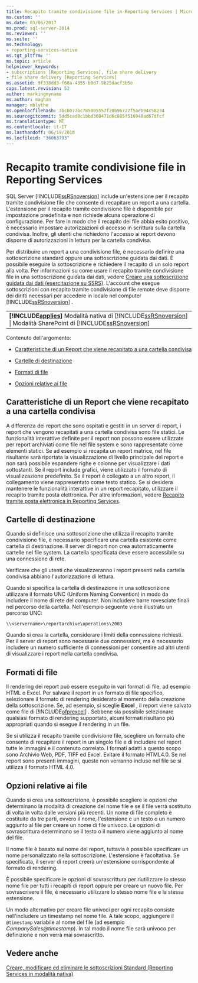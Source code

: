 ```yaml
---
title: Recapito tramite condivisione file in Reporting Services | Microsoft Docs
ms.custom: ''
ms.date: 03/06/2017
ms.prod: sql-server-2014
ms.reviewer: ''
ms.suite: ''
ms.technology:
- reporting-services-native
ms.tgt_pltfrm: ''
ms.topic: article
helpviewer_keywords:
- subscriptions [Reporting Services], file share delivery
- file share delivery [Reporting Services]
ms.assetid: 9f338dd3-f68a-4355-b9d7-9b25dacf3b5e
caps.latest.revision: 52
author: markingmyname
ms.author: maghan
manager: mblythe
ms.openlocfilehash: 3bcb077bc785005557f20b96722f5aeb94c58234
ms.sourcegitcommit: 5dd5cad0c1bbd308471d6c885f516948ad67dfcf
ms.translationtype: MT
ms.contentlocale: it-IT
ms.lasthandoff: 06/19/2018
ms.locfileid: "36063793"
---
```

# <a name="file-share-delivery-in-reporting-services"></a>Recapito tramite condivisione file in Reporting Services
  SQL Server [!INCLUDE[ssRSnoversion](../../includes/ssrsnoversion-md.md)] include un'estensione per il recapito tramite condivisione file che consente di recapitare un report a una cartella. L'estensione per il recapito tramite condivisione file è disponibile per impostazione predefinita e non richiede alcuna operazione di configurazione. Per fare in modo che il recapito dei file abbia esito positivo, è necessario impostare autorizzazioni di accesso in scrittura sulla cartella condivisa. Inoltre, gli utenti che richiedono l'accesso ai report devono disporre di autorizzazioni in lettura per la cartella condivisa.  
  
 Per distribuire un report a una condivisione file, è necessario definire una sottoscrizione standard oppure una sottoscrizione guidata dai dati. È possibile eseguire la sottoscrizione e richiedere il recapito di un solo report alla volta. Per informazioni su come usare il recapito tramite condivisione file in una sottoscrizione guidata dai dati, vedere [Creare una sottoscrizione guidata dai dati &#40;esercitazione su SSRS&#41;](../create-a-data-driven-subscription-ssrs-tutorial.md). L'account che esegue sottoscrizioni con recapito tramite condivisione di file remote deve disporre dei diritti necessari per accedere in locale nel computer [!INCLUDE[ssRSnoversion](../../includes/ssrsnoversion-md.md)] .  
  
||  
|-|  
|**[!INCLUDE[applies](../../includes/applies-md.md)]** Modalità nativa di [!INCLUDE[ssRSnoversion](../../includes/ssrsnoversion-md.md)] &#124; Modalità SharePoint di [!INCLUDE[ssRSnoversion](../../includes/ssrsnoversion-md.md)]|  
  
 Contenuto dell'argomento:  
  
-   [Caratteristiche di un Report che viene recapitato a una cartella condivisa](#bkmk_Characteristics)  
  
-   [Cartelle di destinazione](#bkmk_target_folders)  
  
-   [Formati di file](#bkmk_file_formats)  
  
-   [Opzioni relative ai file](#bkmk_file_options)  
  
##  <a name="bkmk_Characteristics"></a> Caratteristiche di un Report che viene recapitato a una cartella condivisa  
 A differenza dei report che sono ospitati e gestiti in un server di report, i report che vengono recapitati a una cartella condivisa sono file statici. Le funzionalità interattive definite per il report non possono essere utilizzate per report archiviati come file nel file system e sono rappresentate come elementi statici. Se ad esempio si recapita un report matrice, nel file risultante sarà riportata la visualizzazione di livello principale del report e non sarà possibile espandere righe e colonne per visualizzare i dati sottostanti. Se il report include grafici, viene utilizzato il formato di visualizzazione predefinito. Se il report è collegato a un altro report, il collegamento viene rappresentato come testo statico. Se si desidera mantenere le funzionalità interattive in un report recapitato, utilizzare il recapito tramite posta elettronica. Per altre informazioni, vedere [Recapito tramite posta elettronica in Reporting Services](e-mail-delivery-in-reporting-services.md).  
  
##  <a name="bkmk_target_folders"></a> Cartelle di destinazione  
 Quando si definisce una sottoscrizione che utilizza il recapito tramite condivisione file, è necessario specificare una cartella esistente come cartella di destinazione. Il server di report non crea automaticamente cartelle nel file system. La cartella specificata deve essere accessibile su una connessione di rete.  
  
 Verificare che gli utenti che visualizzeranno i report presenti nella cartella condivisa abbiano l'autorizzazione di lettura.  
  
 Quando si specifica la cartella di destinazione in una sottoscrizione utilizzare il formato UNC (Uniform Naming Convention) in modo da includere il nome di rete del computer. Non includere barre rovesciate finali nel percorso della cartella. Nell'esempio seguente viene illustrato un percorso UNC:  
  
```  
\\<servername>\reportarchive\operations\2003  
```  
  
 Quando si crea la cartella, considerare i limiti della connessione richiesti. Per il server di report sono necessarie due connessioni, ma è necessario includere un numero sufficiente di connessioni per consentire ad altri utenti di visualizzare i report nella cartella condivisa.  
  
##  <a name="bkmk_file_formats"></a> Formati di file  
 Il rendering dei report può essere eseguito in vari formati di file, ad esempio HTML o Excel. Per salvare il report in un formato di file specifico, selezionare il formato di rendering desiderato al momento della creazione della sottoscrizione. Se, ad esempio, si sceglie **Excel** , il report viene salvato come file di [!INCLUDE[ofprexcel](../../includes/ofprexcel-md.md)] . Sebbene sia possibile selezionare qualsiasi formato di rendering supportato, alcuni formati risultano più appropriati quando si esegue il rendering in un file.  
  
 Se si utilizza il recapito tramite condivisione file, scegliere un formato che consenta di recapitare il report in un singolo file e di includere nel report tutte le immagini e il contenuto correlato. I formati adatti a questo scopo sono Archivio Web, PDF, TIFF ed Excel. Evitare il formato HTML4.0. Se nel report sono presenti immagini, queste non verranno incluse nel file se si utilizza il formato HTML 4.0.  
  
##  <a name="bkmk_file_options"></a> Opzioni relative ai file  
 Quando si crea una sottoscrizione, è possibile scegliere le opzioni che determinano la modalità di creazione del nome file e se il file verrà sostituito di volta in volta dalle versioni più recenti. Un nome di file completo è costituito da tre parti, ovvero il nome, l'estensione e un testo o un numero aggiunto al file per creare un nome di file univoco. Le opzioni di sovrascrittura determinano se il testo o il numero viene aggiunto al nome del file.  
  
 Il nome file è basato sul nome del report, tuttavia è possibile specificare un nome personalizzato nella sottoscrizione. L'estensione è facoltativa. Se specificata, il server di report creerà un'estensione corrispondente al formato di rendering.  
  
 È possibile specificare le opzioni di sovrascrittura per riutilizzare lo stesso nome file per tutti i recapiti di report oppure per creare un nuovo file. Per sovrascrivere il file, è necessario utilizzare lo stesso nome file e la stessa estensione.  
  
 Un modo alternativo per creare file univoci per ogni recapito consiste nell'includere un timestamp nel nome file. A tale scopo, aggiungere il `@timestamp` variabile al nome del file (ad esempio *CompanySales@timestamp*). In tal modo il nome file sarà univoco per definizione e non verrà mai sovrascritto.  
  
## <a name="see-also"></a>Vedere anche  
 [Creare, modificare ed eliminare le sottoscrizioni Standard &#40;Reporting Services in modalità nativa&#41;](create-and-manage-subscriptions-for-native-mode-report-servers.md)  
  
  